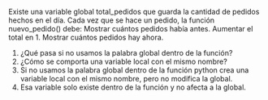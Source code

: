 Existe una variable global total_pedidos que guarda la cantidad de
pedidos hechos en el día. Cada vez que se hace un pedido, la
función nuevo_pedido() debe: Mostrar cuántos pedidos había
antes. Aumentar el total en 1. Mostrar cuántos pedidos hay ahora.
1. ¿Qué pasa si no usamos la palabra global dentro de la función?
2. ¿Cómo se comporta una variable local con el mismo nombre?
1. Si no usamos la palabra global dentro de la función python crea una
variable local con el mismo nombre, pero no modifica la global.
2. Esa variable solo existe dentro de la función y no afecta a la global.

